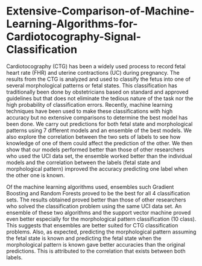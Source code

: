 # Extensive-Comparison-of-Machine-Learning-Algorithms-for-Cardiotocography-Signal-Classification
Cardiotocography (CTG) has been a widely used process to record fetal heart rate (FHR) and uterine contractions (UC) during pregnancy. The results from the CTG is analyzed and used to classify the fetus into one of several morphological patterns or fetal states. This classification has traditionally been done by obstetricians based on standard and approved guidelines but that does not eliminate the tedious nature of the task nor the high probability of classification errors. Recently, machine learning techniques have been used to make these classifications with high accuracy but no extensive comparisons to determine the best model has been done. We carry out predictions for both fetal state and morphological patterns using 7 different models and an ensemble of the best models. We also explore the correlation between the two sets of labels to see how knowledge of one of them could affect the prediction of the other. We then show that our models performed better than those of other researchers who used the UCI data set, the ensemble worked better than the individual models and the correlation between the labels (fetal state and morphological pattern) improved the accuracy predicting one label when the other one is known.

Of the machine learning algorithms used, ensembles such Gradient Boosting and Random Forests proved to be the best for all 4 classification sets. The results obtained proved better than those of other researchers who solved the classification problem using the same UCI data set. An ensemble of these two algorithms and the support vector machine proved even better especially for the morphological pattern classification (10 class). This suggests that ensembles are better suited for CTG classification problems. Also, as expected, predicting the morphological pattern assuming the fetal state is known and predicting the fetal state when the morphological pattern is known gave better accuracies than the original predictions. This is attributed to the correlation that exists between both labels.
